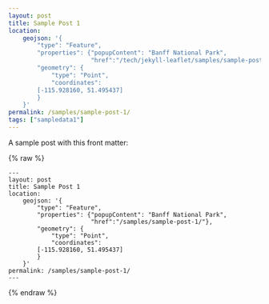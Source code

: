 ```yaml
---
layout: post
title: Sample Post 1
location:
    geojson: '{
        "type": "Feature",
        "properties": {"popupContent": "Banff National Park",
                       "href":"/tech/jekyll-leaflet/samples/sample-post-1/"},
        "geometry": {
            "type": "Point",
            "coordinates":
		[-115.928160, 51.495437]
        }
    }'
permalink: /samples/sample-post-1/
tags: ["sampledata1"]
---
```


A sample post with this front matter:

{% raw %}
```
---
layout: post
title: Sample Post 1
location:
    geojson: '{
        "type": "Feature",
        "properties": {"popupContent": "Banff National Park",
                       "href":"/samples/sample-post-1/"},
        "geometry": {
            "type": "Point",
            "coordinates":
		[-115.928160, 51.495437]
        }
    }'
permalink: /samples/sample-post-1/
---
```
{% endraw %}
